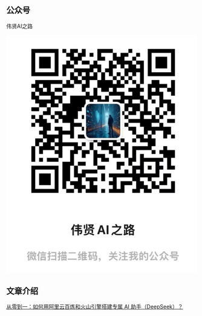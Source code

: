 ## 公众号

伟贤AI之路

![伟贤AI之路](../images/mp.jpg)

## 文章介绍

[从零到一：如何用阿里云百炼和火山引擎搭建专属 AI 助手（DeepSeek）？](https://mp.weixin.qq.com/s/KmakxJu8wCnfaxXsbs9hcA)

